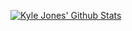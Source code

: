 <!--
**Kerl1310/Kerl1310** is a ✨ _special_ ✨ repository because its `README.md` (this file) appears on your GitHub profile.

Here are some ideas to get you started:

- 🔭 I’m currently working on ...
- 🌱 I’m currently learning Kubernetes, React, Ruby and TypeScript
- 👯 I’m looking to collaborate on ...
- 🤔 I’m looking for help with ...
- 💬 Ask me about ...
- 📫 How to reach me: ...
- 😄 Pronouns: ...
- ⚡ Fun fact: ...
-->
[![Kyle Jones' Github Stats](https://github-readme-stats.vercel.app/api?username=kerl1310&theme=tokyonight)](https://github.com/anuraghazra/github-readme-stats)
